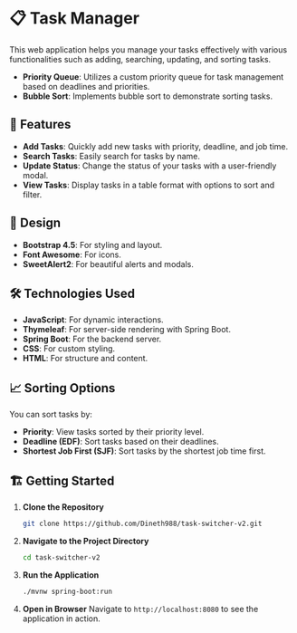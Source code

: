 # 📋 Task Manager

This web application helps you manage your tasks effectively with various functionalities such as adding, searching, updating, and sorting tasks. 

- **Priority Queue**: Utilizes a custom priority queue for task management based on deadlines and priorities.
- **Bubble Sort**: Implements bubble sort to demonstrate sorting tasks.

## 🚀 Features

- **Add Tasks**: Quickly add new tasks with priority, deadline, and job time.
- **Search Tasks**: Easily search for tasks by name.
- **Update Status**: Change the status of your tasks with a user-friendly modal.
- **View Tasks**: Display tasks in a table format with options to sort and filter.

## 🎨 Design

- **Bootstrap 4.5**: For styling and layout.
- **Font Awesome**: For icons.
- **SweetAlert2**: For beautiful alerts and modals.

## 🛠️ Technologies Used

- **JavaScript**: For dynamic interactions.
- **Thymeleaf**: For server-side rendering with Spring Boot.
- **Spring Boot**: For the backend server.
- **CSS**: For custom styling.
- **HTML**: For structure and content.

## 📈 Sorting Options

You can sort tasks by:

- **Priority**: View tasks sorted by their priority level.
- **Deadline (EDF)**: Sort tasks based on their deadlines.
- **Shortest Job First (SJF)**: Sort tasks by the shortest job time first.

## 🏗️ Getting Started

1. **Clone the Repository**
   ```bash
   git clone https://github.com/Dineth988/task-switcher-v2.git
   ```

2. **Navigate to the Project Directory**
   ```bash
   cd task-switcher-v2
   ```

4. **Run the Application**
   ```bash
   ./mvnw spring-boot:run
   ```

5. **Open in Browser**
   Navigate to `http://localhost:8080` to see the application in action.
